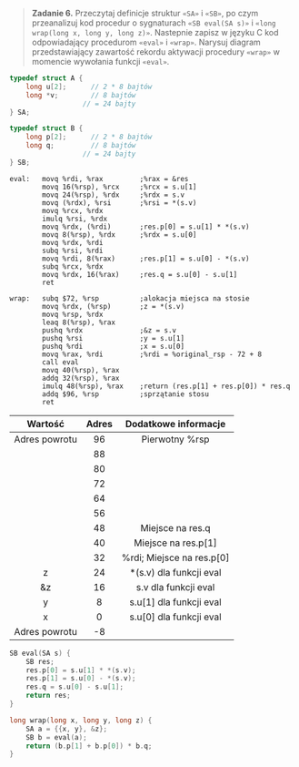 > **Zadanie 6.** Przeczytaj definicje struktur `«SA»` i `«SB»`, po czym przeanalizuj kod procedur o sygnaturach `«SB eval(SA s)»` i `«long wrap(long x, long y, long z)»`. Nastepnie zapisz w języku C kod odpowiadający procedurom `«eval»` i `«wrap»`. Narysuj diagram przedstawiający zawartość rekordu aktywacji procedury `«wrap»` w momencie wywołania funkcji `«eval»`.

```c
typedef struct A {
    long u[2];      // 2 * 8 bajtów      
    long *v;        // 8 bajtów
                  // = 24 bajty
} SA;

typedef struct B {
    long p[2];      // 2 * 8 bajtów
    long q;         // 8 bajtów
                  // = 24 bajty
} SB;
```

```assembly
eval:   movq %rdi, %rax         ;%rax = &res
        movq 16(%rsp), %rcx     ;%rcx = s.u[1]     
        movq 24(%rsp), %rdx     ;%rdx = s.v
        movq (%rdx), %rsi       ;%rsi = *(s.v)
        movq %rcx, %rdx
        imulq %rsi, %rdx
        movq %rdx, (%rdi)       ;res.p[0] = s.u[1] * *(s.v)
        movq 8(%rsp), %rdx      ;%rdx = s.u[0]
        movq %rdx, %rdi
        subq %rsi, %rdi
        movq %rdi, 8(%rax)      ;res.p[1] = s.u[0] - *(s.v)
        subq %rcx, %rdx
        movq %rdx, 16(%rax)     ;res.q = s.u[0] - s.u[1]
        ret
    
wrap:   subq $72, %rsp          ;alokacja miejsca na stosie
        movq %rdx, (%rsp)       ;z = *(s.v)
        movq %rsp, %rdx
        leaq 8(%rsp), %rax
        pushq %rdx              ;&z = s.v
        pushq %rsi              ;y = s.u[1]
        pushq %rdi              ;x = s.u[0]
        movq %rax, %rdi         ;%rdi = %original_rsp - 72 + 8
        call eval
        movq 40(%rsp), %rax
        addq 32(%rsp), %rax
        imulq 48(%rsp), %rax    ;return (res.p[1] + res.p[0]) * res.q
        addq $96, %rsp          ;sprzątanie stosu
        ret
```

|    Wartość    | Adres |    Dodatkowe informacje   |
|:-------------:|:-----:|:-------------------------:|
| Adres powrotu |   96  |       Pierwotny %rsp      |
|               |   88  |                           |
|               |   80  |                           |
|               |   72  |                           |
|               |   64  |                           |
|               |   56  |                           |
|               |   48  |      Miejsce na res.q     |
|               |   40  |    Miejsce na res.p[1]    |
|               |   32  | %rdi; Miejsce na res.p[0] |
|       z       |   24  |  *(s.v) dla funkcji eval  |
|       &z      |   16  |    s.v dla funkcji eval   |
|       y       |   8   |  s.u[1] dla funkcji eval  |
|       x       |   0   |  s.u[0] dla funkcji eval  |
| Adres powrotu |   -8  |                           |

```c
SB eval(SA s) {
    SB res;
    res.p[0] = s.u[1] * *(s.v);
    res.p[1] = s.u[0] - *(s.v);
    res.q = s.u[0] - s.u[1];
    return res;
}

long wrap(long x, long y, long z) {
    SA a = {{x, y}, &z};
    SB b = eval(a);
    return (b.p[1] + b.p[0]) * b.q;
}
```
